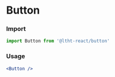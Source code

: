 
# Button

<!-- STORY -->

### Import

```js
import Button from '@ltht-react/button'
```

### Usage

```jsx
<Button />
```
  